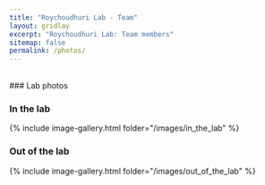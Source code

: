 ```yaml
---
title: "Roychoudhuri Lab - Team"
layout: gridlay
excerpt: "Roychoudhuri Lab: Team members"
sitemap: false
permalink: /photos/
---
```

<br />
### Lab photos

### In the lab

{% include image-gallery.html folder="/images/in_the_lab" %}

### Out of the lab

{% include image-gallery.html folder="/images/out_of_the_lab" %}

<!-- <div id="pixlee_container"></div><script type="text/javascript">window.PixleeAsyncInit = function() {Pixlee.init({apiKey:'CcW-ROKwr2OMysCod8OD'});Pixlee.addSimpleWidget({widgetId:'24171'});};</script><script src="//instafeed.assets.pixlee.com/assets/pixlee_widget_1_0_0.js"></script> -->
